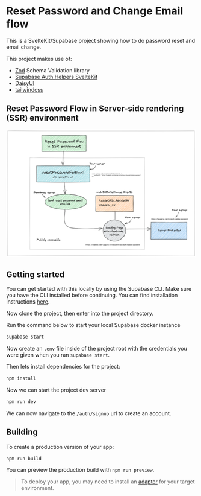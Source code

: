 # Reset Password and Change Email flow

This is a SvelteKit/Supabase project showing how to do password reset and email change.

This project makes use of:

- [Zod](https://zod.dev/) Schema Validation library
- [Supabase Auth Helpers SvelteKit](https://supabase.com/docs/guides/auth/auth-helpers/sveltekit)
- [DaisyUI](https://daisyui.com/)
- [tailwindcss](https://tailwindcss.com/)

## Reset Password Flow in Server-side rendering (SSR) environment
![Password Reset Flow](Reset_Password_Flow_SSR.excalidraw.png)

## Getting started

You can get started with this locally by using the Supabase CLI. Make sure you have the CLI installed before continuing. You can find installation instructions [here](https://supabase.com/docs/guides/cli).

Now clone the project, then enter into the project directory.

Run the command below to start your local Supabase docker instance

```bash
supabase start
```

Now create an `.env` file inside of the project root with the credentials you were given when you ran `supabase start`.

Then lets install dependencies for the project:

```bash
npm install
```

Now we can start the project dev server

```bash
npm run dev
```

We can now navigate to the `/auth/signup` url to create an account.

## Building

To create a production version of your app:

```bash
npm run build
```

You can preview the production build with `npm run preview`.

> To deploy your app, you may need to install an [adapter](https://kit.svelte.dev/docs/adapters) for your target environment.
